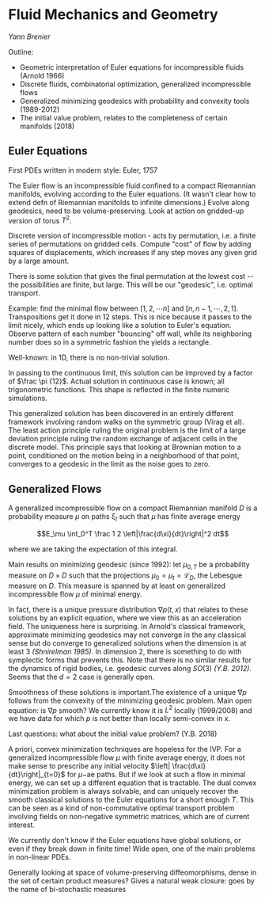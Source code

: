 # Fluid Mechanics and Geometry

*Yann Brenier*



Outline: 

- Geometric interpretation of Euler equations for incompressible fluids (Arnold 1966)
- Discrete fluids, combinatorial optimization, generalized incompressible flows
- Generalized minimizing geodesics with probability and convexity tools (1989-2012)
- The initial value problem, relates to the completeness of certain manifolds (2018)



## Euler Equations

First PDEs written in modern style: Euler, 1757

The Euler flow is an incompressible fluid confined to a compact Riemannian manifolds, evolving according to the Euler equations. (It wasn't clear how to extend defn of Riemannian manifolds to infinite dimensions.) Evolve along geodesics, need to be volume-preserving. Look at action on gridded-up version of torus $T^2$.

Discrete version of incompressible motion - acts by permutation, i.e. a finite series of permutations on gridded cells. Compute "cost" of flow by adding squares of displacements, which increases if any step moves any given grid by a large amount.

There is some solution that gives the final permutation at the lowest cost -- the possibilities are finite, but large. This will be our "geodesic", i.e. optimal transport.

Example: find the minimal flow between $[1,2,\cdots n]$ and $[n, n-1, \cdots, 2, 1]$. Transpositions get it done in 12 steps. This is nice because it passes to the limit nicely, which ends up looking like a solution to Euler's equation. Observe pattern of each number "bouncing" off wall, while its neighboring number does so in a symmetric fashion the yields a rectangle.

Well-known: in 1D, there is no non-trivial solution.

In passing to the continuous limit, this solution can be improved by a factor of $\frac \pi {12}$. Actual solution in continuous case is known; all trigonometric functions. This shape is reflected in the finite numeric simulations.

This generalized solution has been discovered in an entirely different framework involving random walks on the symmetric group (Virag et al). The least action principle ruling the original problem is the limit of a large deviation principle ruling the random exchange of adjacent cells in the discrete model. This principle says that looking at Brownian motion to a point, conditioned on the motion being in a neighborhood of that point, converges to a geodesic in the limit as the noise goes to zero.



## Generalized Flows

A generalized incompressible flow on a compact Riemannian manifold $D$ is a probability measure $\mu$ on paths $\xi_t$ such that $\mu​$ has finite average energy 

$$E_\mu \int_0^T \frac 1 2 \left|\frac{d\xi}{dt}\right|^2 dt$$ 

where we are taking the expectation of this integral.

Main results on minimizing geodesic (since 1992): let $\mu_{0, T}$ be a probability measure on $D\times D$ such that the projections $\mu_0=\mu_t = \mathcal L_D$, the Lebesgue measure on $D$. This measure is spanned by at least on generalized incompressible flow $\mu​$ of minimal energy.

In fact, there is a unique pressure distribution $\nabla p(t, x)$ that relates to these solutions by an explicit equation, where we view this as an acceleration field. The uniqueness here is surprising. In Arnold's classical framework, approximate minimizing geodesics may not converge in the any classical sense but do converge to generalized solutions when the dimension is at least 3 *(Shnirelman 1985)*. In dimension 2, there is something to do with symplectic forms that prevents this. Note that there is no similar results for the dynamics of rigid bodies, i.e. geodesic curves along $SO(3)$ *(Y.B. 2012)*. Seems that the $d=2$ case is generally open.

Smoothness of these solutions is important.The existence of a unique $\nabla p$ follows from the convexity of the minimizing geodesic problem. Main open equation: is $\nabla p$ smooth? We currently know it is $L^2$ locally (1999/2008) and we have data for which $p$ is not better than locally semi-convex in $x$.

Last questions: what about the initial value problem? (Y.B. 2018)

A priori, convex minimization techniques are hopeless for the IVP. For a generalized incompressible flow $\mu$ with finite average energy, it does not make sense to prescribe any initial velocity $\left| \frac{d\xi}{dt}\right|_{t=0}$ for $\mu-$ae paths. But if we look at such a flow in minimal energy, we can set up a different equation that is tractable. The dual convex minimization problem is always solvable, and can uniquely recover the smooth classical solutions to the Euler equations for a short enough $T$. This can be seen as a kind of non-commutative optimal transport problem involving fields on non-negative symmetric matrices, which are of current interest.



We currently don't know if the Euler equations have global solutions, or even if they break down in finite time! Wide open, one of the main problems in non-linear PDEs.

Generally looking at space of volume-preserving diffeomorphisms, dense in the set of certain product measures? Gives a natural weak closure: goes by the name of bi-stochastic measures